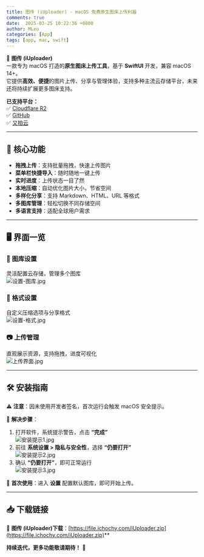 ```yaml
---
title: 图传 (iUploader) - macOS 免费原生图床上传利器
comments: true
date:  2025-03-25 10:22:36 +0800
author: MLeo
categories: [App] 
tags: [app, mac, swift]
---
```


🚀 **图传 (iUploader)**  
一款专为 macOS 打造的**原生图床上传工具**，基于 **SwiftUI** 开发，兼容 macOS 14+。  
它提供**高效、便捷**的图片上传、分享与管理体验，支持多种主流云存储平台，未来还将持续扩展更多图床支持。

**已支持平台：**  
✅ [Cloudflare R2](https://ichochy.com/posts/blog/20250325.html)  
✅ [GitHub](https://ichochy.com/posts/blog/20250331.html)  
✅ [又拍云](https://www.upyun.com/league)  

---

## 🌟 核心功能  

- **拖拽上传**：支持批量拖拽，快速上传图片  
- **菜单栏快捷导入**：随时随地一键上传  
- **实时进度**：上传状态一目了然  
- **本地压缩**：自动优化图片大小，节省空间  
- **多样化分享**：支持 Markdown、HTML、URL 等格式  
- **多图库管理**：轻松切换不同存储空间  
- **多语言支持**：适配全球用户需求  

---

## 🖥️ 界面一览  

### 📁 **图库设置**  
灵活配置云存储，管理多个图库  
![设置-图库.jpg](https://image.ichochy.com/iUploader/设置-图库.jpg)  

### 🎨 **格式设置**  
自定义压缩选项与分享格式  
![设置-格式.jpg](https://image.ichochy.com/iUploader/设置-格式.jpg)  

### 📷 **上传管理**  
直观展示资源，支持拖拽，进度可视化  
![上传界面.jpg](https://image.ichochy.com/iUploader/上传界面.jpg)  

---

## 🛠️ 安装指南  

⚠️ **注意**：因未使用开发者签名，首次运行会触发 macOS 安全提示。  

📌 **解决步骤**：  
1. 打开软件，系统提示警告，点击 **“完成”**  
   ![安装提示1.jpg](https://image.ichochy.com/iUploader/安装提示1.jpg)  
2. 前往 **系统设置 > 隐私与安全性**，选择 **“仍要打开”**  
   ![安装提示2.jpg](https://image.ichochy.com/iUploader/安装提示2.jpg)  
3. 确认 **“仍要打开”**，即可正常运行  
   ![安装提示3.jpg](https://image.ichochy.com/iUploader/安装提示3.jpg)  

📌 **首次使用**：进入 **设置** 配置默认图库，即可开始上传。  

---

## 📥 下载链接  
📌 **图传 (iUploader)下载**：[https://file.ichochy.com/iUploader.zip](https://file.ichochy.com/iUploader.zip)**  

**持续迭代，更多功能敬请期待！** 🎉
